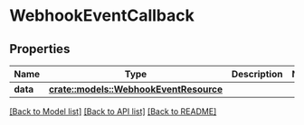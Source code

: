 # WebhookEventCallback

## Properties

Name | Type | Description | Notes
------------ | ------------- | ------------- | -------------
**data** | [**crate::models::WebhookEventResource**](WebhookEventResource.md) |  | 

[[Back to Model list]](../README.md#documentation-for-models) [[Back to API list]](../README.md#documentation-for-api-endpoints) [[Back to README]](../README.md)


